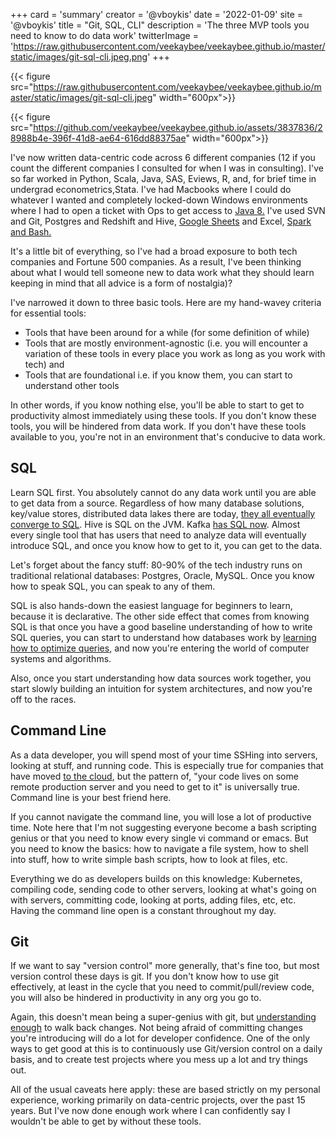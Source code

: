 +++
card = 'summary'
creator = '@vboykis'
date = '2022-01-09'
site = '@vboykis'
title = "Git, SQL, CLI"
description = 'The three MVP tools you need to know to do data work'
twitterImage = 'https://raw.githubusercontent.com/veekaybee/veekaybee.github.io/master/static/images/git-sql-cli.jpeg.png'
+++

{{< figure src="https://raw.githubusercontent.com/veekaybee/veekaybee.github.io/master/static/images/git-sql-cli.jpeg" width="600px">}}

{{< figure src="https://github.com/veekaybee/veekaybee.github.io/assets/3837836/28988b4e-396f-41d8-ae64-616dd88375ae" width="600px">}}


I've now written data-centric code across 6 different companies (12 if you count the different companies I consulted for when I was in consulting). I've so far worked in Python, Scala, Java, SAS, Eviews, R, and, for brief time in undergrad econometrics,Stata. I've had Macbooks where I could do whatever I wanted and completely locked-down Windows environments where I had to open a ticket with Ops to get access to [Java 8.](https://vickiboykis.com/2019/05/10/it-runs-on-java-8/) I've used SVN and Git, Postgres and Redshift and Hive, [Google Sheets](https://vicki.substack.com/p/google-drive-is-production) and Excel, [Spark and Bash.](https://vickiboykis.com/2017/03/20/should-you-replace-hadoop-with-your-laptop/) 

It's a little bit of everything, so I've had a broad exposure to both tech companies and Fortune 500 companies. As a result,  I've been thinking about what I would tell someone new to data work what they should learn keeping in mind that all advice is a form of nostalgia)? 

I've narrowed it down to three basic tools. Here are my hand-wavey criteria for essential tools: 

+ Tools that have been around for a while (for some definition of while)
+ Tools that are mostly environment-agnostic (i.e. you will encounter a variation of these tools in every place you work as long as you work with tech) and
+ Tools that are foundational i.e. if you know them, you can start to understand other tools

In other words, if you know nothing else, you'll be able to start to get to productivity almost immediately using these tools. If you don't know these tools, you will be hindered from data work. If you don't have these tools available to you, you're not in an environment that's conducive to data work. 

## SQL

Learn SQL first. You absolutely cannot do any data work until you are able to get data from a source. Regardless of how many database solutions, key/value stores, distributed data lakes there are today, [they all eventually converge to SQL](https://erikbern.com/2018/08/30/i-dont-want-to-learn-your-garbage-query-language.html). Hive is SQL on the JVM. Kafka [has SQL now](https://www.confluent.io/online-talks/intro-to-ksql-streaming-sql-for-apache-kafka/). Almost every single tool that has users that need to analyze data will eventually introduce SQL, and once you know how to get to it, you can get to the data. 

Let's forget about the fancy stuff: 80-90% of the tech industry runs on traditional relational databases: Postgres, Oracle, MySQL. Once you know how to speak SQL, you can speak to any of them. 

SQL is also hands-down the easiest language for beginners to learn, because it is declarative. The other side effect that comes from knowing SQL is that once you have a good baseline understanding of how to write SQL queries, you can start to understand how databases work by [learning how to optimize queries](https://use-the-index-luke.com/), and now you're entering the world of computer systems and algorithms. 

Also, once you start understanding how data sources work together, you start slowly building an intuition for system architectures, and now you're off to the races.  

## Command Line

As a data developer, you will spend most of your time SSHing into servers, looking at stuff, and running code. This is especially true for companies that have moved [to the cloud](https://vickiboykis.com/2018/01/28/working-with-aws/), but the pattern of, "your code lives on some remote production server and you need to get to it" is universally true. Command line is your best friend here. 

If you cannot navigate the command line, you will lose a lot of productive time. Note here that I'm not suggesting everyone become a bash scripting genius or that you need to know every single vi command or emacs. But you need to know the basics: how to navigate a file system, how to shell into stuff, how to write simple bash scripts, how to look at files, etc. 

Everything we do as developers builds on this knowledge: Kubernetes, compiling code, sending code to other servers, looking at what's going on with servers, committing code, looking at ports, adding files, etc, etc. Having the command line open is a constant throughout my day. 


## Git

If we want to say "version control" more generally, that's fine too, but most version control these days is git. If you don't know how to use git effectively, at least in the cycle that you need to commit/pull/review code, you will also be hindered in productivity in any org you go to. 

Again, this doesn't mean being a super-genius with git, but [understanding enough](https://ohshitgit.com/) to walk back changes. Not being afraid of committing changes you're introducing will do a lot for developer confidence.  One of the only ways to get good at this is to continuously use Git/version control on a daily basis, and to create test projects where you mess up a lot and try things out. 



All of the usual caveats here apply: these are based strictly on my personal experience, working primarily on data-centric projects, over the past 15 years. But I've now done enough work where I can confidently say I wouldn't be able to get by without these tools. 



